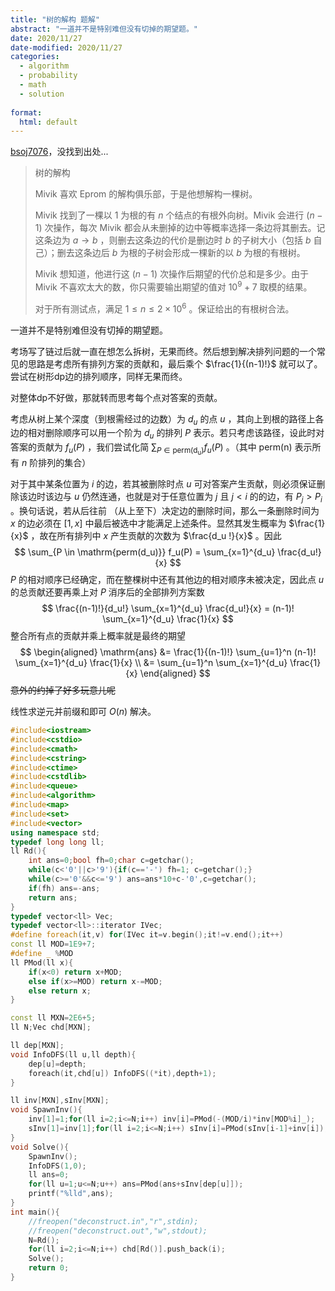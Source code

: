 ```yaml
---
title: "树的解构 题解"
abstract: "一道并不是特别难但没有切掉的期望题。"
date: 2020/11/27
date-modified: 2020/11/27
categories:
  - algorithm
  - probability
  - math
  - solution
  
format:
  html: default
---
```


[bsoj7076](https://oj.bashu.com.cn/code/problempage.php?problem_id=7076)，没找到出处...

>树的解构
>
>Mivik 喜欢 Eprom 的解构俱乐部，于是他想解构一棵树。
>
>Mivik 找到了一棵以 $1$ 为根的有 $n$ 个结点的有根外向树。Mivik 会进行 $(n−1)$  次操作，每次 Mivik 都会从未删掉的边中等概率选择一条边将其删去。记这条边为 $a \to b$ ，则删去这条边的代价是删边时 $b$ 的子树大小（包括 $b$ 自己）；删去这条边后 $b$ 为根的子树会形成一棵新的以 $b$ 为根的有根树。
>
>Mivik 想知道，他进行这 $(n−1)$ 次操作后期望的代价总和是多少。由于 Mivik 不喜欢太大的数，你只需要输出期望的值对 $10^9 + 7$ 取模的结果。
>
>对于所有测试点，满足 $1 \le n \le 2 \times 10^6$ 。保证给出的有根树合法。

一道并不是特别难但没有切掉的期望题。

考场写了链过后就一直在想怎么拆树，无果而终。然后想到解决排列问题的一个常见的思路是考虑所有排列方案的贡献和，最后乘个 $\frac{1}{(n-1)!}$ 就可以了。尝试在树形dp边的排列顺序，同样无果而终。

对整体dp不好做，那就转而思考每个点对答案的贡献。

考虑从树上某个深度（到根需经过的边数）为 $d_u$ 的点 $u$ ，其向上到根的路径上各边的相对删除顺序可以用一个阶为 $d_u$ 的排列 $P$ 表示。若只考虑该路径，设此时对答案的贡献为 $f_u(P)$ ，我们尝试化简 $\sum_{P \in \mathrm{perm(d_u)}} f_u(P)$ 。（其中 $\mathrm{perm(n)}$ 表示所有 $n$ 阶排列的集合）

对于其中某条位置为 $i$ 的边，若其被删除时点 $u$ 可对答案产生贡献，则必须保证删除该边时该边与 $u$ 仍然连通，也就是对于任意位置为 $j$ 且 $j < i$ 的的边，有 $P_j > P_i$ 。换句话说，若从后往前 （从上至下）决定边的删除时间，那么一条删除时间为 $x$ 的边必须在 $[1,x]$ 中最后被选中才能满足上述条件。显然其发生概率为 $\frac{1}{x}$ ，故在所有排列中 $x$ 产生贡献的次数为 $\frac{d_u !}{x}$ 。因此
$$
\sum_{P \in \mathrm{perm(d_u)}} f_u(P) = \sum_{x=1}^{d_u} \frac{d_u!}{x}
$$
$P$ 的相对顺序已经确定，而在整棵树中还有其他边的相对顺序未被决定，因此点 $u$ 的总贡献还要再乘上对 $P$ 消序后的全部排列方案数
$$
\frac{(n-1)!}{d_u!} \sum_{x=1}^{d_u} \frac{d_u!}{x} = (n-1)! \sum_{x=1}^{d_u} \frac{1}{x}
$$
整合所有点的贡献并乘上概率就是最终的期望
$$
\begin{aligned} \mathrm{ans} &= \frac{1}{(n-1)!} \sum_{u=1}^n (n-1)! \sum_{x=1}^{d_u} \frac{1}{x} \\ &= \sum_{u=1}^n \sum_{x=1}^{d_u} \frac{1}{x} \end{aligned}
$$
~~意外的约掉了好多玩意儿呢~~

线性求逆元并前缀和即可 $O(n)$ 解决。

```c++
#include<iostream>
#include<cstdio>
#include<cmath>
#include<cstring>
#include<ctime>
#include<cstdlib>
#include<queue>
#include<algorithm>
#include<map>
#include<set>
#include<vector>
using namespace std;
typedef long long ll;
ll Rd(){
	int ans=0;bool fh=0;char c=getchar();
	while(c<'0'||c>'9'){if(c=='-') fh=1; c=getchar();}
	while(c>='0'&&c<='9') ans=ans*10+c-'0',c=getchar();
	if(fh) ans=-ans;
	return ans;
}
typedef vector<ll> Vec;
typedef vector<ll>::iterator IVec;
#define foreach(it,v) for(IVec it=v.begin();it!=v.end();it++)
const ll MOD=1E9+7;
#define _ %MOD
ll PMod(ll x){
	if(x<0) return x+MOD;
	else if(x>=MOD) return x-=MOD;
	else return x;
}

const ll MXN=2E6+5;
ll N;Vec chd[MXN];

ll dep[MXN];
void InfoDFS(ll u,ll depth){
	dep[u]=depth;
	foreach(it,chd[u]) InfoDFS((*it),depth+1); 
}

ll inv[MXN],sInv[MXN];
void SpawnInv(){
	inv[1]=1;for(ll i=2;i<=N;i++) inv[i]=PMod(-(MOD/i)*inv[MOD%i]_); 
	sInv[1]=inv[1];for(ll i=2;i<=N;i++) sInv[i]=PMod(sInv[i-1]+inv[i]);
}
void Solve(){
	SpawnInv(); 
	InfoDFS(1,0);
	ll ans=0;
	for(ll u=1;u<=N;u++) ans=PMod(ans+sInv[dep[u]]);
	printf("%lld",ans); 
}
int main(){
	//freopen("deconstruct.in","r",stdin);
	//freopen("deconstruct.out","w",stdout);
	N=Rd();
	for(ll i=2;i<=N;i++) chd[Rd()].push_back(i);
	Solve();
	return 0;
}
```

